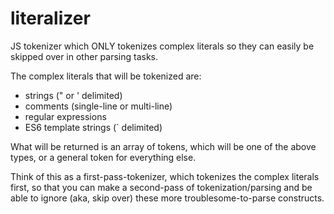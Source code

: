 literalizer
===========

JS tokenizer which ONLY tokenizes complex literals so they can easily be skipped over in other parsing tasks.

The complex literals that will be tokenized are:

* strings (" or ' delimited)
* comments (single-line or multi-line)
* regular expressions
* ES6 template strings (` delimited)

What will be returned is an array of tokens, which will be one of the above types, or a general token for everything else.

Think of this as a first-pass-tokenizer, which tokenizes the complex literals first, so that you can make a second-pass of tokenization/parsing and be able to ignore (aka, skip over) these more troublesome-to-parse constructs.
